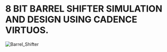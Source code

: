 
# 8 BIT BARREL SHIFTER SIMULATION AND DESIGN USING CADENCE VIRTUOS.
![Barrel_Shifter](https://github.com/abhaysurya1/barrel-shifter/assets/144906236/7ef9d21c-f837-4a0e-b2e2-c4dfbe31ed79)


